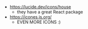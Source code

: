 - https://lucide.dev/icons/house
	- they have a great React package
- https://icones.js.org/
	- EVEN MORE ICONS :)





